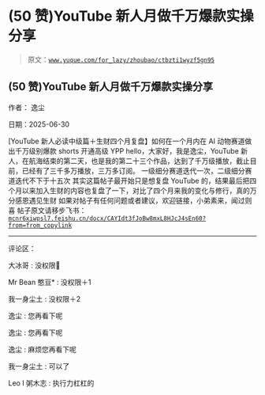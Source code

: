 # (50 赞)YouTube 新人月做千万爆款实操分享

> 原文：[`www.yuque.com/for_lazy/zhoubao/ctbzti1wyzf5gn95`](https://www.yuque.com/for_lazy/zhoubao/ctbzti1wyzf5gn95)

## (50 赞)YouTube 新人月做千万爆款实操分享

作者： 逸尘

日期：2025-06-30

[YouTube 新人必读中级篇＋生财四个月复盘】如何在一个月内在 AI 动物赛道做出千万级别爆款 shorts 开通高级 YPP
hello，大家好，我是逸尘，YouTube 新人，在航海结束的第二天，也是我的第二十三个作品，达到了千万级播放，截止目前，已经有了三千多万播放，三万多订阅。
一级细分赛道迭代一次，二级细分赛道迭代不下于十五次
其实这篇帖子最开始只是想复盘 YouTube 的，结果最后把四个月以来加入生财的内容也复盘了一下，对比了四个月来我的变化与修行，真的万分感恩遇见生财
如果对帖子有任何问题或者建议，欢迎链接，小弟素来，闻过则喜 帖子原文请移步飞书： [`mcnr6xiwpsl7.feishu.cn/docx/CAYIdt3fJoBw8mxL8HJcJ4sEn60?from=from_copylink`](https://mcnr6xiwpsl7.feishu.cn/docx/CAYIdt3fJoBw8mxL8HJcJ4sEn60?from=from_copylink)

* * *

评论区：

大冰哥 : 没权限🥲

Mr Bean 憨豆* : 没权限＋1

我一身尘土 : 没权限＋2

逸尘 : 您再看下呢

逸尘 : 您再看下呢

逸尘 : 麻烦您再看下呢

我一身尘土 : 可以了

Leo I 粥木志 : 执行力杠杠的